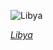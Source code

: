 
![Libya](https://www.gstatic.com/prettyearth/assets/full/1190.jpg)

*[Libya](https://www.google.com/maps/@24.136133,23.34783,15z/data=!3m1!1e3)*
